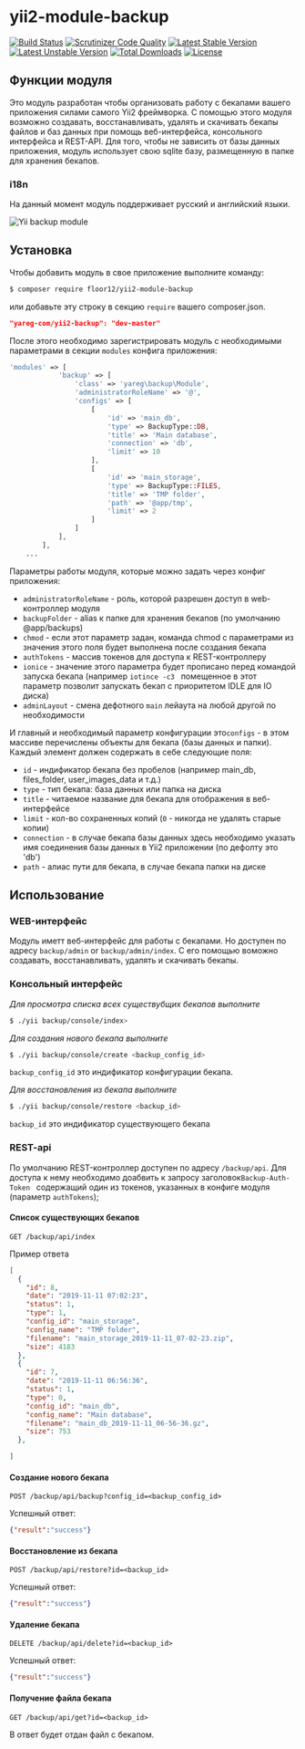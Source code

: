 # yii2-module-backup

[![Build Status](https://travis-ci.org/floor12/yii2-module-files.svg?branch=master)](https://travis-ci.org/floor12/yii2-module-backup)
[![Scrutinizer Code Quality](https://scrutinizer-ci.com/g/floor12/yii2-module-backup/badges/quality-score.png?b=master)](https://scrutinizer-ci.com/g/floor12/yii2-module-backup/?branch=master)
[![Latest Stable Version](https://poser.pugx.org/floor12/yii2-module-backup/v/stable)](https://packagist.org/packages/floor12/yii2-module-backup)
[![Latest Unstable Version](https://poser.pugx.org/floor12/yii2-module-backup/v/unstable)](https://packagist.org/packages/floor12/yii2-module-backup)
[![Total Downloads](https://poser.pugx.org/floor12/yii2-module-backup/downloads)](https://packagist.org/packages/floor12/yii2-module-backup)
[![License](https://poser.pugx.org/floor12/yii2-module-backup/license)](https://packagist.org/packages/floor12/yii2-module-backup)

## Функции модуля

Это модуль разработан чтобы организовать работу с бекапами вашего приложения силами самого Yii2
 фреймворка. С помощью этого модуля возможно создавать, восстанавливать, удалять и скачивать бекапы файлов и баз данных 
 при помощь веб-интерфейса, консольного интерфейса и REST-API. Для того, чтобы не зависить от базы данных приложения, модуль использует свою
 sqlite базу, размещенную в папке для хранения бекапов.

### i18n
На данный момент модуль поддерживает русский и английский языки.
 
![Yii backup module](https://floor12.net/files/default/get?hash=4895685e3392ade4e0e2a40a762bc4fe)

## Установка

Чтобы добавить модуль в свое приложение выполните команду:
 ```bash
 $ composer require floor12/yii2-module-backup
 ```
или добавьте эту строку в секцию `require` вашего composer.json.
 ```json
 "yareg-com/yii2-backup": "dev-master"
 ```
 
 После этого необходимо зарегистрировать модуль с необходимыми параметрами в секции `modules` конфига приложения:
 ```php  
 'modules' => [
             'backup' => [
                 'class' => 'yareg\backup\Module',
                 'administratorRoleName' => '@',
                 'configs' => [
                     [
                         'id' => 'main_db',
                         'type' => BackupType::DB,
                         'title' => 'Main database',
                         'connection' => 'db',
                         'limit' => 10
                     ],
                     [
                         'id' => 'main_storage',
                         'type' => BackupType::FILES,
                         'title' => 'TMP folder',
                         'path' => '@app/tmp',
                         'limit' => 2
                     ]
                 ]
             ],
         ],
     ...
 ```

Параметры работы модуля, которые можно задать через конфиг приложения:
- `administratorRoleName` - роль, которой разрешен доступ в web-контроллер модуля
- `backupFolder` - alias к папке для хранения бекапов (по умолчанию @app/backups)
- `chmod` -  если этот параметр задан, команда chmod с параметрами из значения этого поля будет выполнена после создания бекапа
- `authTokens` - массив токенов для доступа к REST-контроллеру
- `ionice` - значение этого параметра будет прописано перед командой запуска бекапа (например `iotince -c3
` помещенное в этот параметр позволит запускать бекап с приоритетом IDLE для IO диска)
 - `adminLayout` - смена дефотного  `main` лейаута на любой другой по необходимости
 
И главный и необходимый параметр конфигурации это`configs` - в этом массиве перечислены объекты для бекапа (базы данных и папки).
 Каждый элемент должен содержать в себе следующие поля:
 - `id` - индификатор бекапа без пробелов (например main_db, files_folder, user_images_data и т.д.)
 - `type` - тип бекапа: база данных или папка на диска
 - `title` - читаемое название для бекапа для отображения в веб-интерфейсе
 - `limit` - кол-во сохраненных копий (`0` - никогда не удалять старые копии)
 - `connection` - в случае бекапа базы данных здесь необходимо указать имя соединения базы данных в Yii2 приложении (по дефолту это 'db')
 - `path` - алиас пути для бекапа, в случае бекапа папки на диске
 
    
## Использование

### WEB-интерфейс

Модуль иметт веб-интерфейс для работы с бекапами. Но доступен по адресу `backup/admin` or `backup/admin/index`.
С его помощью воможно создавать, восстанавливать, удалять и скачивать бекапы.

 ### Консольный интерфейс
 
*Для просмотра списка всех существубщих бекапов выполните*
 ```bash
$ ./yii backup/console/index>
```

*Для создания нового бекапа выполните*
 ```bash
$ ./yii backup/console/create <backup_config_id>
```
`backup_config_id` это индификатор конфигурации бекапа.


*Для восстановления из бекапа выполните*
 ```bash
$ ./yii backup/console/restore <backup_id>
```
`backup_id` это индификатор существующего бекапа

### REST-api

По умолчанию REST-контроллер доступен по адресу `/backup/api`.
Для доступа к нему необходимо доабвить к запросу заголовок`Backup-Auth-Token
` содержащий один из токенов, указанных в конфиге модуля (параметр `authTokens`);


#### Список существующих бекапов
`GET /backup/api/index` 

Пример ответа
```json
[
  {
    "id": 8,
    "date": "2019-11-11 07:02:23",
    "status": 1,
    "type": 1,
    "config_id": "main_storage",
    "config_name": "TMP folder",
    "filename": "main_storage_2019-11-11_07-02-23.zip",
    "size": 4183
  },
  {
    "id": 7,
    "date": "2019-11-11 06:56:36",
    "status": 1,
    "type": 0,
    "config_id": "main_db",
    "config_name": "Main database",
    "filename": "main_db_2019-11-11_06-56-36.gz",
    "size": 753
  },

]
```


#### Создание нового бекапа
`POST /backup/api/backup?config_id=<backup_config_id>` 

Успешный ответ:
```json
{"result":"success"}
```

#### Восстановление из бекапа
`POST /backup/api/restore?id=<backup_id>` 

Успешный ответ:
```json
{"result":"success"}
```

#### Удаление бекапа
`DELETE /backup/api/delete?id=<backup_id>` 

Успешный ответ:
```json
{"result":"success"}
```

#### Получение файла бекапа
`GET /backup/api/get?id=<backup_id>` 

В ответ будет отдан файл с бекапом.
